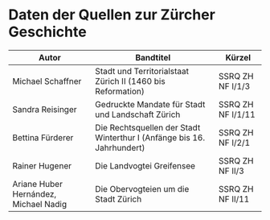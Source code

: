 # Daten der Quellen zur Zürcher Geschichte

|Autor|Bandtitel | Kürzel|
|---|---|---|
|Michael Schaffner|Stadt und Territorialstaat Zürich II (1460 bis Reformation)| SSRQ ZH NF I/1/3  |
|Sandra Reisinger|Gedruckte Mandate für Stadt und Landschaft Zürich| SSRQ ZH NF I/1/11 |
|Bettina Fürderer|Die Rechtsquellen der Stadt Winterthur I (Anfänge bis 16. Jahrhundert)| SSRQ ZH NF I/2/1 |
|Rainer Hugener|Die Landvogtei Greifensee| SSRQ ZH NF II/3  |
|Ariane Huber Hernández, Michael Nadig|Die Obervogteien um die Stadt Zürich| SSRQ ZH NF II/11|  
